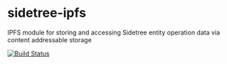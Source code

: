 # sidetree-ipfs
IPFS module for storing and accessing Sidetree entity operation data via content addressable storage

[![Build Status](https://dev.azure.com/ad-did/sidetree-ipfs/_apis/build/status/sidetree-ipfs%20-%20CI)](https://dev.azure.com/ad-did/sidetree-ipfs/_build/latest?definitionId=1)
